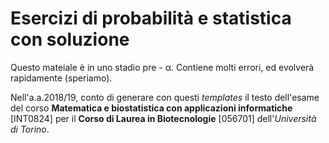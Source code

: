 # Esercizi di probabilità e statistica con soluzione

Questo mateiale è in uno stadio pre - α. Contiene molti errori, ed evolverà rapidamente (speriamo).

Nell'a.a.2018/19, conto di generare con questi *templates* il testo dell'esame del corso **Matematica e biostatistica con applicazioni informatiche** [INT0824] per il **Corso di Laurea in Biotecnologie** [056701] dell'*Università di Torino*.
